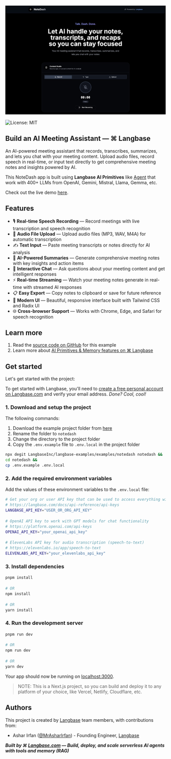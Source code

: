 ![NoteDash by ⌘ Langbase][cover]

![License: MIT][mit]

## Build an AI Meeting Assistant — ⌘ Langbase

An AI-powered meeting assistant that records, transcribes, summarizes, and lets you chat with your meeting content. Upload audio files, record speech in real-time, or input text directly to get comprehensive meeting notes and insights powered by AI.

This NoteDash app is built using **Langbase AI Primitives** like [Agent](https://langbase.com/docs/agent) that work with 400+ LLMs from OpenAI, Gemini, Mistral, Llama, Gemma, etc.

Check out the live demo [here][demo].

## Features

-   🎙️ **Real-time Speech Recording** — Record meetings with live transcription and speech recognition
-   📁 **Audio File Upload** — Upload audio files (MP3, WAV, M4A) for automatic transcription
-   ✍️ **Text Input** — Paste meeting transcripts or notes directly for AI analysis
-   🤖 **AI-Powered Summaries** — Generate comprehensive meeting notes with key insights and action items
-   💬 **Interactive Chat** — Ask questions about your meeting content and get intelligent responses
-   ⚡️ **Real-time Streaming** — Watch your meeting notes generate in real-time with streamed AI responses
-   📋 **Easy Export** — Copy notes to clipboard or save for future reference
-   🎨 **Modern UI** — Beautiful, responsive interface built with Tailwind CSS and Radix UI
-   🌐 **Cross-browser Support** — Works with Chrome, Edge, and Safari for speech recognition

## Learn more

1. Read the [source code on GitHub][gh] for this example
2. Learn more about [AI Primitives & Memory features on ⌘ Langbase][docs]

## Get started

Let's get started with the project:

To get started with Langbase, you'll need to [create a free personal account on Langbase.com][signup] and verify your email address. _Done? Cool, cool!_

### 1. Download and setup the project

The following commands:

1. Download the example project folder from [here][download]
2. Rename the folder to `notedash`
3. Change the directory to the project folder
4. Copy the `.env.example` file to `.env.local` in the project folder

```sh
npx degit LangbaseInc/langbase-examples/examples/notedash notedash &&
cd notedash &&
cp .env.example .env.local
```

### 2. Add the required environment variables

Add the values of these environment variables to the `.env.local` file:

```sh
# Get your org or user API key that can be used to access everything with Langbase.
# https://langbase.com/docs/api-reference/api-keys
LANGBASE_API_KEY="USER_OR_ORG_API_KEY"

# OpenAI API key to work with GPT models for chat functionality
# https://platform.openai.com/api-keys
OPENAI_API_KEY="your_openai_api_key"

# ElevenLabs API key for audio transcription (speech-to-text)
# https://elevenlabs.io/app/speech-to-text
ELEVENLABS_API_KEY="your_elevenlabs_api_key"
```

### 3. Install dependencies

```sh
pnpm install

# OR
npm install

# OR
yarn install
```

### 4. Run the development server

```sh
pnpm run dev

# OR
npm run dev

# OR
yarn dev
```

Your app should now be running on [localhost:3000][local].

> NOTE: This is a Next.js project, so you can build and deploy it to any platform of your choice, like Vercel, Netlify, Cloudflare, etc.

## Authors

This project is created by [Langbase][lb] team members, with contributions from:

-   Ashar Irfan ([@MrAsharIrfan][xai]) - Founding Engineer, [Langbase][lb]

**_Built by ⌘ [Langbase.com][lb] — Build, deploy, and scale serverless AI agents with tools and memory (RAG)_**

[demo]: https://notedash.langbase.dev
[lb]: https://langbase.com
[gh]: https://github.com/LangbaseInc/langbase-examples/tree/main/examples/notedash
[cover]: https://raw.githubusercontent.com/LangbaseInc/docs-images/main/examples/notedash/cover.jpg
[download]: https://download-directory.github.io/?url=https://github.com/LangbaseInc/langbase-examples/tree/main/examples/notedash
[signup]: https://langbase.fyi/io
[docs]: https://langbase.com/docs
[xai]: https://x.com/MrAsharIrfan
[local]: http://localhost:3000
[mit]: https://img.shields.io/badge/license-MIT-blue.svg?style=for-the-badge&color=%23000000
[fork]: https://img.shields.io/badge/FORK%20ON-%E2%8C%98%20Langbase-000000.svg?style=for-the-badge&logo=%E2%8C%98%20Langbase&logoColor=000000
